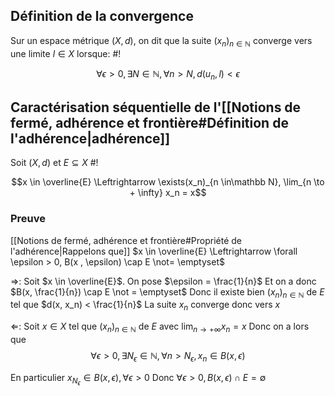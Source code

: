 ## Définition de la convergence
Sur un espace métrique $(X, d)$, on dit que la suite $(x_n)_{n \in \mathbb N}$ converge vers une limite $l \in X$ lorsque: #!

$$\forall \epsilon > 0, \exists N \in \mathbb N, \forall n > N, d(u_n, l) < \epsilon$$
<!--ID: 1727636167141-->


## Caractérisation séquentielle de l'[[Notions de fermé, adhérence et frontière#Définition de l'adhérence|adhérence]]
Soit $(X, d)$ et $E \subseteq X$ #!

$$x \in \overline{E} \Leftrightarrow \exists(x_n)_{n \in\mathbb N}, \lim_{n \to + \infty} x_n = x$$
<!--ID: 1727636167143-->


### Preuve
[[Notions de fermé, adhérence et frontière#Propriété de l'adhérence|Rappelons que]] $x \in \overline{E} \Leftrightarrow \forall \epsilon > 0, B(x , \epsilon) \cap E \not= \emptyset$ 

$\Rightarrow$: Soit $x \in \overline{E}$. On pose $\epsilon = \frac{1}{n}$ Et on a donc $B(x, \frac{1}{n}) \cap E \not = \emptyset$ 
Donc il existe bien $(x_n)_{n \in \mathbb N}$ de $E$ tel que $d(x, x_n) < \frac{1}{n}$
La suite $x_n$ converge donc vers $x$

$\Leftarrow$: Soit $x \in X$ tel que $(x_n)_{n \in \mathbb N}$ de $E$ avec $\lim_{n \to +\infty} x_n = x$
Donc on a lors que
$$\forall \epsilon > 0, \exists N_\epsilon \in \mathbb N, \forall n > N_\epsilon, x_n \in B(x, \epsilon)$$

En particulier $x_ {N_\epsilon} \in B(x, \epsilon), \forall \epsilon > 0$
Donc $\forall \epsilon > 0, B(x, \epsilon) \cap E = \emptyset$
